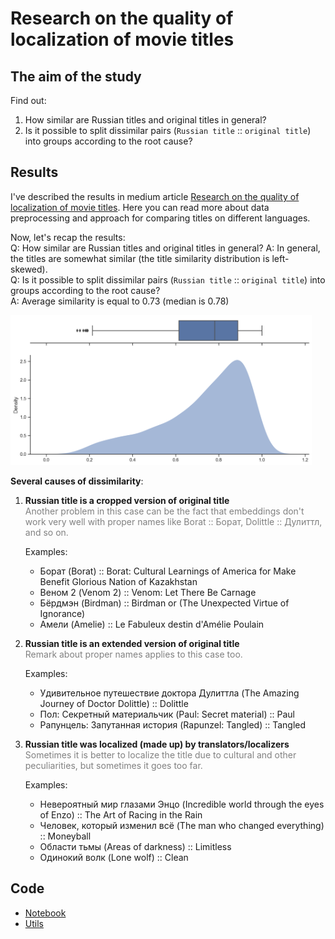 # Research on the quality of localization of movie titles

## The aim of the study

Find out:

1) How similar are Russian titles and original titles in general?
2) Is it possible to split dissimilar pairs (`Russian title` :: `original title`) into groups according to the root cause?

## Results

I've described the results in medium article [Research on the quality of localization of movie titles](https://medium.com/@ryblovartem/research-on-the-quality-of-localization-of-movie-titles-35158b1f3d4d). Here you can read more about data preprocessing and approach for comparing titles on different languages.

Now, let's recap the results:  
Q: How similar are Russian titles and original titles in general?
A: In general, the titles are somewhat similar (the title similarity distribution is left-skewed).  
Q: Is it possible to split dissimilar pairs (`Russian title` :: `original title`) into groups according to the root cause?  
A: Average similarity is equal to 0.73 (median is 0.78)

<img src="static/title_similarity.png" width="482" height="240"/>

**Several causes of dissimilarity**:  

1) **Russian title is a cropped version of original title**  
    <span style="color:grey">Another problem in this case can be the fact that embeddings don't work very well with proper names like Borat :: Борат, Dolittle :: Дулиттл, and so on.</span>

    Examples:
    - Борат (Borat) :: Borat: Cultural Learnings of America for Make Benefit Glorious Nation of Kazakhstan
    - Веном 2 (Venom 2) :: Venom: Let There Be Carnage
    - Бёрдмэн (Birdman) :: Birdman or (The Unexpected Virtue of Ignorance)
    - Амели (Amelie) :: Le Fabuleux destin d'Amélie Poulain

2) **Russian title is an extended version of original title**  
    <span style="color:grey">Remark about proper names applies to this case too.</span>  

    Examples:
    - Удивительное путешествие доктора Дулиттла (The Amazing Journey of Doctor Dolittle) :: Dolittle
    - Пол: Секретный материальчик (Paul: Secret material) :: Paul
    - Рапунцель: Запутанная история (Rapunzel: Tangled) :: Tangled

3) **Russian title was localized (made up) by translators/localizers**  
    <span style="color:grey">Sometimes it is better to localize the title due to cultural and other peculiarities, but sometimes it goes too far.</span>

    Examples:
    - Невероятный мир глазами Энцо (Incredible world through the eyes of Enzo) :: The Art of Racing in the Rain
    - Человек, который изменил всё (The man who changed everything) :: Moneyball
    - Области тьмы (Areas of darkness) :: Limitless
    - Одинокий волк (Lone wolf) :: Clean

## Code

- [Notebook](https://nbviewer.org/github/Extremesarova/shows_title_localization/blob/main/notebooks/movie_title_translation.ipynb)
- [Utils](https://github.com/Extremesarova/shows_title_localization/blob/main/src/title_localization_utils.py)